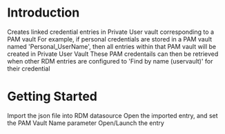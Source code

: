 # Introduction 
Creates linked credential entries in Private User vault corresponding to a PAM vault
For example, if personal credentials are stored in a PAM vault named 'Personal_UserName', then all entries within that PAM vault will be created in Private User Vault
These PAM credentails can then be retrieved when other RDM entries are configured to 'Find by name (uservault)' for their credential

# Getting Started
Import the json file into RDM datasource
Open the imported entry, and set the PAM Vault Name parameter
Open/Launch the entry

